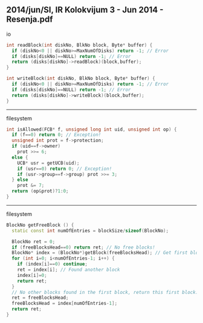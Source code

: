 2014/jun/SI, IR Kolokvijum 3 - Jun 2014 - Resenja.pdf
--------------------------------------------------------------------------------
io
```cpp
int readBlock(int diskNo, BlkNo block, Byte* buffer) {
  if (diskNo<0 || diskNo>=MaxNumOfDisks) return -1; // Error
  if (disks[diskNo]==NULL) return -1; // Error
  return (disks[diskNo]->readBlock)(block,buffer);
}

int writeBlock(int diskNo, BlkNo block, Byte* buffer) {
  if (diskNo<0 || diskNo>=MaxNumOfDisks) return -1; // Error
  if (disks[diskNo]==NULL) return -1; // Error
  return (disks[diskNo]->writeBlock)(block,buffer);
}
```

--------------------------------------------------------------------------------
filesystem
```cpp
int isAllowed(FCB* f, unsigned long int uid, unsigned int op) {
  if (f==0) return 0; // Exception!
  unsigned int prot = f->protection;
  if (uid==f->owner)
    prot >>= 6;
  else {
    UCB* usr = getUCB(uid);
    if (usr==0) return 0; // Exception!
    if (usr->group==f->group) prot >>= 3;
  } else
    prot &= 7;
  return (op&prot)?1:0;
}
```

--------------------------------------------------------------------------------
filesystem
```cpp
BlockNo getFreeBlock () {
  static const int numOfEntries = blockSize/sizeof(BlockNo);

  BlockNo ret = 0;
  if (freeBlocksHead==0) return ret; // No free blocks!
  BlockNo* index = (BlockNo*)getBlock(freeBlocksHead); // Get first block
  for (int i=0; i<numOfEntries-1; i++) {
    if (index[i]==0) continue;
    ret = index[i]; // Found another block
    index[i]=0;
    return ret;
  }
  // No other blocks found in the first block, return this first block:
  ret = freeBlocksHead;
  freeBlocksHead = index[numOfEntries-1];
  return ret;
}
```
